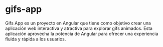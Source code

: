 # gifs-app
 Gifs App es un proyecto en Angular que tiene como objetivo crear una aplicación web interactiva y atractiva para explorar  gifs animados. Esta aplicación aprovecha la potencia de Angular para ofrecer una experiencia fluida y rápida a los usuarios.
